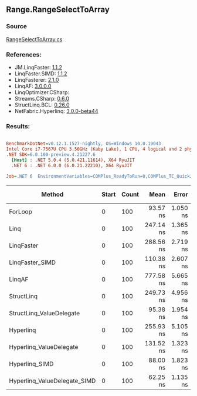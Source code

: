 ﻿## Range.RangeSelectToArray

### Source
[RangeSelectToArray.cs](../LinqBenchmarks/Range/RangeSelectToArray.cs)

### References:
- JM.LinqFaster: [1.1.2](https://www.nuget.org/packages/JM.LinqFaster/1.1.2)
- LinqFaster.SIMD: [1.1.2](https://www.nuget.org/packages/LinqFaster.SIMD/1.0.3)
- LinqFasterer: [2.1.0](https://www.nuget.org/packages/LinqFasterer/2.1.0)
- LinqAF: [3.0.0.0](https://www.nuget.org/packages/LinqAF/3.0.0.0)
- LinqOptimizer.CSharp: [](https://www.nuget.org/packages/LinqOptimizer.CSharp/)
- Streams.CSharp: [0.6.0](https://www.nuget.org/packages/Streams.CSharp/0.6.0)
- StructLinq.BCL: [0.26.0](https://www.nuget.org/packages/StructLinq/0.26.0)
- NetFabric.Hyperlinq: [3.0.0-beta44](https://www.nuget.org/packages/NetFabric.Hyperlinq/3.0.0-beta44)

### Results:
``` ini

BenchmarkDotNet=v0.12.1.1527-nightly, OS=Windows 10.0.19043
Intel Core i7-7567U CPU 3.50GHz (Kaby Lake), 1 CPU, 4 logical and 2 physical cores
.NET SDK=6.0.100-preview.4.21227.6
  [Host] : .NET 5.0.4 (5.0.421.11614), X64 RyuJIT
  .NET 6 : .NET 6.0.0 (6.0.21.22210), X64 RyuJIT

Job=.NET 6  EnvironmentVariables=COMPlus_ReadyToRun=0,COMPlus_TC_QuickJitForLoops=1,COMPlus_TieredPGO=1  Runtime=.NET 6.0  

```
|                       Method | Start | Count |      Mean |    Error |   StdDev |    Median | Ratio | RatioSD |  Gen 0 | Gen 1 | Gen 2 | Allocated |
|----------------------------- |------ |------ |----------:|---------:|---------:|----------:|------:|--------:|-------:|------:|------:|----------:|
|                      ForLoop |     0 |   100 |  93.57 ns | 1.050 ns | 0.982 ns |  93.62 ns |  1.00 |    0.00 | 0.2027 |     - |     - |     424 B |
|                         Linq |     0 |   100 | 247.14 ns | 1.365 ns | 1.210 ns | 247.12 ns |  2.64 |    0.03 | 0.2446 |     - |     - |     512 B |
|                   LinqFaster |     0 |   100 | 288.56 ns | 2.719 ns | 2.543 ns | 288.91 ns |  3.08 |    0.04 | 0.4053 |     - |     - |     848 B |
|              LinqFaster_SIMD |     0 |   100 | 110.38 ns | 2.607 ns | 7.686 ns | 106.04 ns |  1.29 |    0.04 | 0.4054 |     - |     - |     848 B |
|                       LinqAF |     0 |   100 | 777.58 ns | 5.665 ns | 5.299 ns | 775.38 ns |  8.31 |    0.10 | 0.7534 |     - |     - |   1,576 B |
|                   StructLinq |     0 |   100 | 249.73 ns | 4.956 ns | 8.003 ns | 252.10 ns |  2.62 |    0.11 | 0.2294 |     - |     - |     480 B |
|     StructLinq_ValueDelegate |     0 |   100 |  95.38 ns | 1.954 ns | 2.739 ns |  94.38 ns |  1.04 |    0.03 | 0.2027 |     - |     - |     424 B |
|                    Hyperlinq |     0 |   100 | 255.93 ns | 5.105 ns | 8.097 ns | 257.48 ns |  2.70 |    0.10 | 0.2027 |     - |     - |     424 B |
|      Hyperlinq_ValueDelegate |     0 |   100 | 131.52 ns | 1.323 ns | 1.238 ns | 131.36 ns |  1.41 |    0.02 | 0.2027 |     - |     - |     424 B |
|               Hyperlinq_SIMD |     0 |   100 |  88.00 ns | 1.823 ns | 1.705 ns |  87.59 ns |  0.94 |    0.02 | 0.2027 |     - |     - |     424 B |
| Hyperlinq_ValueDelegate_SIMD |     0 |   100 |  62.25 ns | 1.135 ns | 1.062 ns |  62.49 ns |  0.67 |    0.02 | 0.2027 |     - |     - |     424 B |
